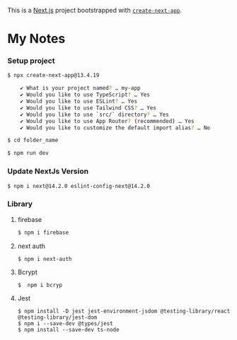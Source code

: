 This is a [Next.js](https://nextjs.org/) project bootstrapped with [`create-next-app`](https://github.com/vercel/next.js/tree/canary/packages/create-next-app).

# My Notes

### Setup project

```bash
$ npx create-next-app@13.4.19

    ✔ What is your project named? … my-app
    ✔ Would you like to use TypeScript? … Yes
    ✔ Would you like to use ESLint? … Yes
    ✔ Would you like to use Tailwind CSS? … Yes
    ✔ Would you like to use `src/` directory? … Yes
    ✔ Would you like to use App Router? (recommended) … Yes
    ✔ Would you like to customize the default import alias? … No

$ cd folder_name

$ npm run dev
```

### Update NextJs Version

```bash
$ npm i next@14.2.0 eslint-config-next@14.2.0
```

### Library

1. firebase

   ```bash
   $ npm i firebase
   ```

2. next auth

   ```bash
   $ npm i next-auth
   ```

3. Bcrypt

   ```
   $  npm i bcryp
   ```

4. Jest

   ```
   $ npm install -D jest jest-environment-jsdom @testing-library/react @testing-library/jest-dom
   $ npm i --save-dev @types/jest
   $ npm install --save-dev ts-node
   ```
